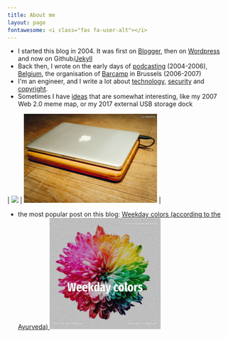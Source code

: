 ```yaml
---
title: About me
layout: page
fontawesome: <i class="fas fa-user-alt"></i>
---
```


* I started this blog in 2004. It was first on <a href="/tag/blogger/">Blogger</a>, then on <a href="/category/wordpress/">Wordpress</a> and now on Github/<a href="/tag/jekyll/">Jekyll</a>
* Back then, I wrote on the early days of 
  <a href="/category/podcast/">podcasting</a> (2004-2006), 
  <a href="/category/belgium/">Belgium</a>, 
  the organisation of <a href="/category/barcamp/">Barcamp</a> in Brussels (2006-2007)
* I'm an engineer, and I write a lot about <a href="/category/technology/">technology</a>, <a href="/category/security/">security</a> and <a href="/category/copyright/">copyright</a>.
* Sometimes I have <a href="/category/idea/">ideas</a> that are somewhat interesting, like my 2007 Web 2.0 meme map, or my 2017 external USB storage dock

| <img width="300" src="https://live.staticflickr.com/37/78495255_6028a2858d_o.png"> | <img width="300" src="/wp-content/uploads/2017/02/BOSQ.20170211.201956.jpg"> | 

* the most popular post on this blog: <a href="/2007/08/21/weekday-colours-ayurveda/">Weekday colors (according to the Ayurveda) <img width="250" src="/wp-content/uploads/2021/03/ayurveda.jpg"></a>
